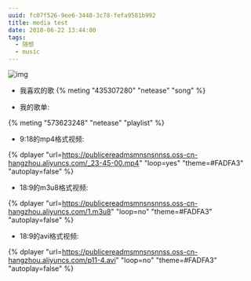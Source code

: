 ```yaml
---
uuid: fc07f526-9ee6-3448-3c78-fefa9581b992
title: media test
date: 2018-06-22 13:44:00
tags:
  - 随想
  - music
---
```

![img](http://www.uimaker.com/uploads/allimg/20140718/1405642907133923.jpg)
<!--more-->

- 我喜欢的歌
{% meting "435307280" "netease" "song" %}

- 我的歌单:

{% meting "573623248" "netease" "playlist" %}
- 9:18的mp4格式视频:

{% dplayer "url=https://publicereadmsmnsnsnnss.oss-cn-hangzhou.aliyuncs.com/_23-45-00.mp4" "loop=yes" "theme=#FADFA3" "autoplay=false" %}

- 18:9的m3u8格式视频:

{% dplayer "url=https://publicereadmsmnsnsnnss.oss-cn-hangzhou.aliyuncs.com/1.m3u8" "loop=no" "theme=#FADFA3" "autoplay=false" %}

- 18:9的avi格式视频:

{% dplayer "url=https://publicereadmsmnsnsnnss.oss-cn-hangzhou.aliyuncs.com/p11-4.avi" "loop=no" "theme=#FADFA3" "autoplay=false" %}
